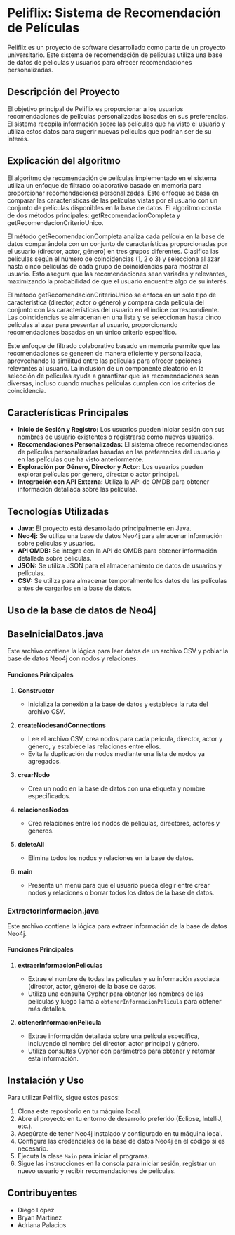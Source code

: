 # Peliflix: Sistema de Recomendación de Películas

Peliflix es un proyecto de software desarrollado como parte de un proyecto universitario. Este sistema de recomendación de películas utiliza una base de datos de películas y usuarios para ofrecer recomendaciones personalizadas.

## Descripción del Proyecto

El objetivo principal de Peliflix es proporcionar a los usuarios recomendaciones de películas personalizadas basadas en sus preferencias. El sistema recopila información sobre las películas que ha visto el usuario y utiliza estos datos para sugerir nuevas películas que podrían ser de su interés.

## Explicación del algoritmo
El algoritmo de recomendación de películas implementado en el sistema utiliza un enfoque de filtrado colaborativo basado en memoria para proporcionar recomendaciones personalizadas. Este enfoque se basa en comparar las características de las películas vistas por el usuario con un conjunto de películas disponibles en la base de datos. El algoritmo consta de dos métodos principales: getRecomendacionCompleta y getRecomendacionCriterioUnico.

El método getRecomendacionCompleta analiza cada película en la base de datos comparándola con un conjunto de características proporcionadas por el usuario (director, actor, género) en tres grupos diferentes. Clasifica las películas según el número de coincidencias (1, 2 o 3) y selecciona al azar hasta cinco películas de cada grupo de coincidencias para mostrar al usuario. Esto asegura que las recomendaciones sean variadas y relevantes, maximizando la probabilidad de que el usuario encuentre algo de su interés.

El método getRecomendacionCriterioUnico se enfoca en un solo tipo de característica (director, actor o género) y compara cada película del conjunto con las características del usuario en el índice correspondiente. Las coincidencias se almacenan en una lista y se seleccionan hasta cinco películas al azar para presentar al usuario, proporcionando recomendaciones basadas en un único criterio específico.

Este enfoque de filtrado colaborativo basado en memoria permite que las recomendaciones se generen de manera eficiente y personalizada, aprovechando la similitud entre las películas para ofrecer opciones relevantes al usuario. La inclusión de un componente aleatorio en la selección de películas ayuda a garantizar que las recomendaciones sean diversas, incluso cuando muchas películas cumplen con los criterios de coincidencia.


## Características Principales

- **Inicio de Sesión y Registro:** Los usuarios pueden iniciar sesión con sus nombres de usuario existentes o registrarse como nuevos usuarios.
- **Recomendaciones Personalizadas:** El sistema ofrece recomendaciones de películas personalizadas basadas en las preferencias del usuario y en las películas que ha visto anteriormente.
- **Exploración por Género, Director y Actor:** Los usuarios pueden explorar películas por género, director o actor principal.
- **Integración con API Externa:** Utiliza la API de OMDB para obtener información detallada sobre las películas.

## Tecnologías Utilizadas

- **Java:** El proyecto está desarrollado principalmente en Java.
- **Neo4j:** Se utiliza una base de datos Neo4j para almacenar información sobre películas y usuarios.
- **API OMDB:** Se integra con la API de OMDB para obtener información detallada sobre películas.
- **JSON:** Se utiliza JSON para el almacenamiento de datos de usuarios y películas.
- **CSV:** Se utiliza para almacenar temporalmente los datos de las películas antes de cargarlos en la base de datos.

## Uso de la base de datos de Neo4j

## BaseInicialDatos.java

Este archivo contiene la lógica para leer datos de un archivo CSV y poblar la base de datos Neo4j con nodos y relaciones.

#### Funciones Principales

1. **Constructor**
   - Inicializa la conexión a la base de datos y establece la ruta del archivo CSV.

2. **createNodesandConnections**
   - Lee el archivo CSV, crea nodos para cada película, director, actor y género, y establece las relaciones entre ellos.
   - Evita la duplicación de nodos mediante una lista de nodos ya agregados.

3. **crearNodo**
   - Crea un nodo en la base de datos con una etiqueta y nombre especificados.

4. **relacionesNodos**
   - Crea relaciones entre los nodos de películas, directores, actores y géneros.

5. **deleteAll**
   - Elimina todos los nodos y relaciones en la base de datos.

6. **main**
   - Presenta un menú para que el usuario pueda elegir entre crear nodos y relaciones o borrar todos los datos de la base de datos.

### ExtractorInformacion.java

Este archivo contiene la lógica para extraer información de la base de datos Neo4j.

#### Funciones Principales

1. **extraerInformacionPeliculas**
   - Extrae el nombre de todas las películas y su información asociada (director, actor, género) de la base de datos.
   - Utiliza una consulta Cypher para obtener los nombres de las películas y luego llama a `obtenerInformacionPelicula` para obtener más detalles.

2. **obtenerInformacionPelicula**
   - Extrae información detallada sobre una película específica, incluyendo el nombre del director, actor principal y género.
   - Utiliza consultas Cypher con parámetros para obtener y retornar esta información.



## Instalación y Uso

Para utilizar Peliflix, sigue estos pasos:

1. Clona este repositorio en tu máquina local.
2. Abre el proyecto en tu entorno de desarrollo preferido (Eclipse, IntelliJ, etc.).
3. Asegúrate de tener Neo4j instalado y configurado en tu máquina local.
4. Configura las credenciales de la base de datos Neo4j en el código si es necesario.
5. Ejecuta la clase `Main` para iniciar el programa.
6. Sigue las instrucciones en la consola para iniciar sesión, registrar un nuevo usuario y recibir recomendaciones de películas.

## Contribuyentes

- Diego López
- Bryan Martínez
- Adriana Palacios
